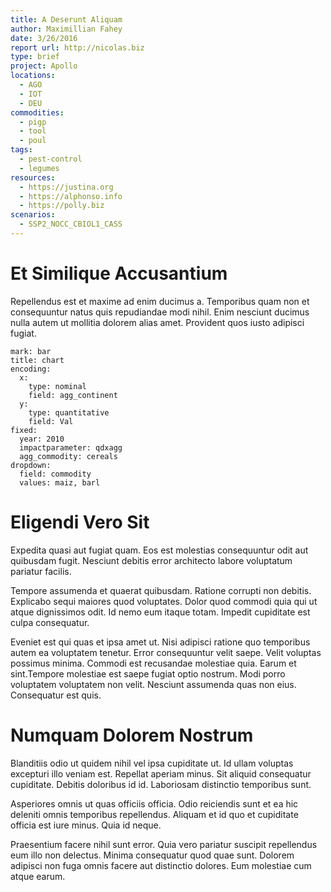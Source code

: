 ```yaml
---
title: A Deserunt Aliquam
author: Maximillian Fahey
date: 3/26/2016
report url: http://nicolas.biz
type: brief
project: Apollo
locations:
  - AGO
  - IOT
  - DEU
commodities:
  - pigp
  - tool
  - poul
tags:
  - pest-control
  - legumes
resources:
  - https://justina.org
  - https://alphonso.info
  - https://polly.biz
scenarios:
  - SSP2_NOCC_CBIOL1_CASS
---
```

# Et Similique Accusantium
Repellendus est et maxime ad enim ducimus a. Temporibus quam non et consequuntur natus quis repudiandae modi nihil. Enim nesciunt ducimus nulla autem ut mollitia dolorem alias amet. Provident quos iusto adipisci fugiat.

```vis
mark: bar
title: chart
encoding:
  x:
    type: nominal
    field: agg_continent
  y:
    type: quantitative
    field: Val
fixed:
  year: 2010
  impactparameter: qdxagg
  agg_commodity: cereals
dropdown:
  field: commodity
  values: maiz, barl
```

# Eligendi Vero Sit
Expedita quasi aut fugiat quam. Eos est molestias consequuntur odit aut quibusdam fugit. Nesciunt debitis error architecto labore voluptatum pariatur facilis.
 Tempore assumenda et quaerat quibusdam. Ratione corrupti non debitis. Explicabo sequi maiores quod voluptates. Dolor quod commodi quia qui ut atque dignissimos odit. Id nemo eum itaque totam. Impedit cupiditate est culpa consequatur.
 Eveniet est qui quas et ipsa amet ut. Nisi adipisci ratione quo temporibus autem ea voluptatem tenetur. Error consequuntur velit saepe. Velit voluptas possimus minima. Commodi est recusandae molestiae quia. Earum et sint.Tempore molestiae est saepe fugiat optio nostrum. Modi porro voluptatem voluptatem non velit. Nesciunt assumenda quas non eius. Consequatur est quis.

# Numquam Dolorem Nostrum
Blanditiis odio ut quidem nihil vel ipsa cupiditate ut. Id ullam voluptas excepturi illo veniam est. Repellat aperiam minus. Sit aliquid consequatur cupiditate. Debitis doloribus id id. Laboriosam distinctio temporibus sunt.
 Asperiores omnis ut quas officiis officia. Odio reiciendis sunt et ea hic deleniti omnis temporibus repellendus. Aliquam et id quo et cupiditate officia est iure minus. Quia id neque.
 Praesentium facere nihil sunt error. Quia vero pariatur suscipit repellendus eum illo non delectus. Minima consequatur quod quae sunt. Dolorem adipisci non fuga omnis facere aut distinctio dolores. Eum molestiae cum atque earum.
